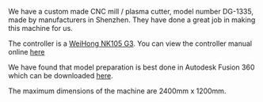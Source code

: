 We have a custom made CNC mill /  plasma cutter, model number DG-1335, made by manufacturers in Shenzhen. They have done a great job in making this machine for us.

The controller is a [WeiHong NK105 G3](https://m.weihong.com.cn/en/product/nk105). You can view the controller manual online [here](https://wenku.baidu.com/view/9e5386d077eeaeaad1f34693daef5ef7ba0d12e0.html?rec_flag=default&fr=Recommend_RelativeDoc-60389,114,60272,60320,60351,40355-kpdrec_doc_pc_view-38c645c59ec3d5bbfd0a74c2&sxts=1634796975841)

We have found that model preparation is best done in Autodesk Fusion 360 which can be downloaded [here](https://www.autodesk.com/education/edu-software/overview?sorting=featured&filters=individual).

The maximum dimensions of the machine are 2400mm x 1200mm.
